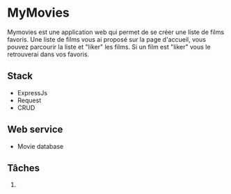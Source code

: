 # MyMovies
  Mymovies est une application web qui permet de se créer une liste de films favoris.
  Une liste de films vous ai proposé sur la page d'accueil, vous pouvez parcourir la liste
  et "liker" les films. Si un film est "liker" vous le retrouverai dans vos favoris.


## Stack
  * ExpressJs
  * Request
  * CRUD

## Web service
  * Movie database

## Tâches
1.  
